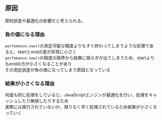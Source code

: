 ## 原因

即的誤差や最適化の影響だと考えられる。

### 負の値になる理由

`perfomance.now()`の測定可能な精度よりもすぐ終わってしまうような処理であると、startとendの差が非常に小さく<br>
`perfomance.now()`の精度の限界から結果に揺らぎが出てしまうため、startよりもendの方が小さくなることがあり<br>
その測定誤差が負の値になってしまう原因となっている

### 結果が小さくなる理由

何度も同じ処理をしていると、JavaScriptエンジンが最適化を行い、処理をキャッシュしたり無視したりするため<br>
実際には実行されていないか、限りなく早く処理されているため結果が小さくなっていく
